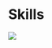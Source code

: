 <p align="center">
  <h1>Skills</h1>
  <a href="https://skillicons.dev">
    <img src="https://skillicons.dev/icons?i=cs,dotnet,py,php,mysql,html,css,js" />
  </a>
</p>
